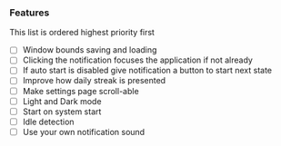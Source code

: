 ### Features
This list is ordered highest priority first

- [ ] Window bounds saving and loading
- [ ] Clicking the notification focuses the application if not already
- [ ] If auto start is disabled give notification a button to start next state
- [ ] Improve how daily streak is presented
- [ ] Make settings page scroll-able
- [ ] Light and Dark mode
- [ ] Start on system start
- [ ] Idle detection
- [ ] Use your own notification sound